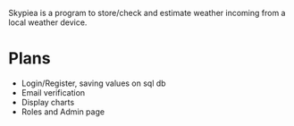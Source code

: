 Skypiea is a program to store/check and estimate weather incoming from a local weather device.
# Plans
- Login/Register, saving values on sql db
- Email verification
- Display charts
- Roles and Admin page
